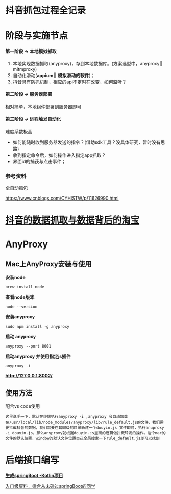 # 抖音抓包过程全记录

# 阶段与实施节点

#### 第一阶段 -> 本地模拟抓取

1. 本地实现数据抓取(anyproxy)，存到本地数据库。(方案选型中，anyproxy|| mitmproxy)
2. 自动化滑动(**appium||** **模拟滑动的软件**)；
3. 抖音具有防抓机制，相应的api不定时在改变，如何监听？

#### 第二阶段 -> 服务器部署

相对简单，本地组件部署到服务器即可

#### 第三阶段 -> 远程触发自动化

难度系数极高

- 如何能随时收到服务器发送的指令？(借助sdk工具？没具体研究，暂时没有思路)
- 收到指定命令后，如何操作进入指定app抓取？
- 界面id的捕获与点击事件；







### 参考资料

全自动抓包

https://www.cnblogs.com/CYHISTW/p/11626990.html

# [抖音的数据抓取与数据背后的淘宝](https://www.cnblogs.com/nn839155963/p/11557411.html)



# AnyProxy

## Mac上AnyProxy安装与使用

**安装node**

```
brew install node
```

**查看node版本**

```
node --version
```

**安装anyproxy**

```
sudo npm install -g anyproxy
```

**启动 anyproxy**

```
anyproxy --port 8001
```

**启动anyproxy 并使用指定js插件**

```
anyproxy -i
```

**http://127.0.0.1:8002/**

## 使用方法

配合vs code使用

```
这里说明一下，默认在终端执行anyproxy -i ,anyproxy 会自动加载在/usr/local/lib/node_modules/anyproxy/lib/rule_default.js的文件，我们需要拦截抖音的数据，我们需要在其同级的目录新建一个douyin.js 文件即可，执行anuproxy -i douyin.js，那么anyproxy就根据douyin.js里面的逻辑做拦截转发的操作。这个mac的文件的默认位置，window的默认文件位置自己全局搜索一下rule_default.js即可以找到
```





# 后端接口编写

[**生成springBoot -Kotlin项目**](https://start.spring.io/)

[入门级资料，适合从未碰过springBoot的同学](https://www.jianshu.com/p/89d8f36c4845?utm_campaign=maleskine&utm_content=note&utm_medium=seo_notes&utm_source=recommendation)





 